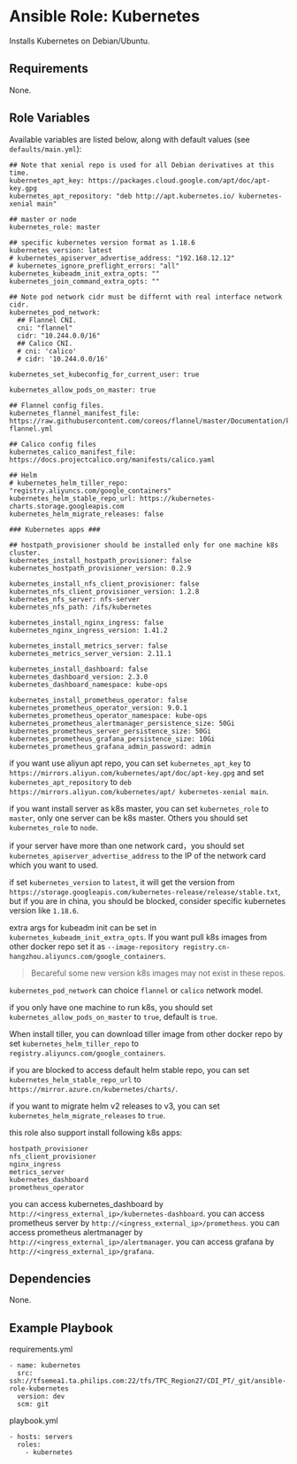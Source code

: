 # Ansible Role: Kubernetes

Installs Kubernetes on Debian/Ubuntu.

## Requirements

None.

## Role Variables

Available variables are listed below, along with default values (see `defaults/main.yml`):

```
## Note that xenial repo is used for all Debian derivatives at this time.
kubernetes_apt_key: https://packages.cloud.google.com/apt/doc/apt-key.gpg
kubernetes_apt_repository: "deb http://apt.kubernetes.io/ kubernetes-xenial main"

## master or node
kubernetes_role: master

## specific kubernetes version format as 1.18.6
kubernetes_version: latest
# kubernetes_apiserver_advertise_address: "192.168.12.12"
# kubernetes_ignore_preflight_errors: "all"
kubernetes_kubeadm_init_extra_opts: ""
kubernetes_join_command_extra_opts: ""

## Note pod network cidr must be differnt with real interface network cidr.
kubernetes_pod_network:
  ## Flannel CNI.
  cni: "flannel"
  cidr: "10.244.0.0/16"
  ## Calico CNI.
  # cni: 'calico'
  # cidr: '10.244.0.0/16'

kubernetes_set_kubeconfig_for_current_user: true

kubernetes_allow_pods_on_master: true

## Flannel config files.
kubernetes_flannel_manifest_file: https://raw.githubusercontent.com/coreos/flannel/master/Documentation/kube-flannel.yml

## Calico config files
kubernetes_calico_manifest_file: https://docs.projectcalico.org/manifests/calico.yaml

## Helm
# kubernetes_helm_tiller_repo: "registry.aliyuncs.com/google_containers"
kubernetes_helm_stable_repo_url: https://kubernetes-charts.storage.googleapis.com
kubernetes_helm_migrate_releases: false

### Kubernetes apps ###

## hostpath_provisioner should be installed only for one machine k8s cluster.
kubernetes_install_hostpath_provisioner: false
kubernetes_hostpath_provisioner_version: 0.2.9

kubernetes_install_nfs_client_provisioner: false
kubernetes_nfs_client_provisioner_version: 1.2.8
kubernetes_nfs_server: nfs-server
kubernetes_nfs_path: /ifs/kubernetes

kubernetes_install_nginx_ingress: false
kubernetes_nginx_ingress_version: 1.41.2

kubernetes_install_metrics_server: false
kubernetes_metrics_server_version: 2.11.1

kubernetes_install_dashboard: false
kubernetes_dashboard_version: 2.3.0
kubernetes_dashboard_namespace: kube-ops

kubernetes_install_prometheus_operator: false
kubernetes_prometheus_operator_version: 9.0.1
kubernetes_prometheus_operator_namespace: kube-ops
kubernetes_prometheus_alertmanager_persistence_size: 50Gi
kubernetes_prometheus_server_persistence_size: 50Gi
kubernetes_prometheus_grafana_persistence_size: 10Gi
kubernetes_prometheus_grafana_admin_password: admin
```

if you want use aliyun apt repo, you can set `kubernetes_apt_key` to `https://mirrors.aliyun.com/kubernetes/apt/doc/apt-key.gpg` and set `kubernetes_apt_repository` to `deb https://mirrors.aliyun.com/kubernetes/apt/ kubernetes-xenial main`.

if you want install server as k8s master, you can set `kubernetes_role` to `master`, only one server can be k8s master. Others you should set `kubernetes_role` to `node`.

if your server have more than one network card，you should set `kubernetes_apiserver_advertise_address` to the IP of the network card which you want to used.

if set `kubernetes_version` to `latest`, it will get the version from `https://storage.googleapis.com/kubernetes-release/release/stable.txt`, but if you are in china, you should be blocked, consider specific kubernetes version like `1.18.6`.

extra args for kubeadm init can be set in `kubernetes_kubeadm_init_extra_opts`. If you want pull k8s images from other docker repo set it as `--image-repository registry.cn-hangzhou.aliyuncs.com/google_containers`. 
> Becareful some new version k8s images may not exist in these repos.

`kubernetes_pod_network` can choice `flannel` or `calico` network model.

if you only have one machine to run k8s, you should set `kubernetes_allow_pods_on_master` to `true`, default is `true`.

When install tiller, you can download tiller image from other docker repo by set `kubernetes_helm_tiller_repo` to `registry.aliyuncs.com/google_containers`.

if you are blocked to access default helm stable repo, you can set `kubernetes_helm_stable_repo_url` to `https://mirror.azure.cn/kubernetes/charts/`.

if you want to migrate helm v2 releases to v3, you can set `kubernetes_helm_migrate_releases` to `true`.

this role also support install following k8s apps:
```
hostpath_provisioner
nfs_client_provisioner
nginx_ingress
metrics_server
kubernetes_dashboard
prometheus_operator
```

you can access kubernetes_dashboard by `http://<ingress_external_ip>/kubernetes-dashboard`.
you can access prometheus server by `http://<ingress_external_ip>/prometheus`.
you can access prometheus alertmanager by `http://<ingress_external_ip>/alertmanager`.
you can access grafana by `http://<ingress_external_ip>/grafana`.

## Dependencies

None.

## Example Playbook

requirements.yml
```
- name: kubernetes
  src: ssh://tfsemea1.ta.philips.com:22/tfs/TPC_Region27/CDI_PT/_git/ansible-role-kubernetes
  version: dev
  scm: git
```

playbook.yml
```
- hosts: servers
  roles:
    - kubernetes
```
